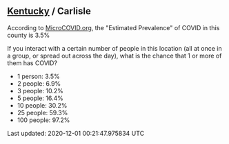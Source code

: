 
## [Kentucky](/united-states/kentucky) / Carlisle

According to [MicroCOVID.org](http://microcovid.org),
the "Estimated Prevalence" of COVID in this county is 3.5%

If you interact with a certain number of people in this location
(all at once in a group, or spread out across the day), what is the chance that
1 or more of them has COVID?

- 1 person: 3.5%
- 2 people: 6.9%
- 3 people: 10.2%
- 5 people: 16.4%
- 10 people: 30.2%
- 25 people: 59.3%
- 100 people: 97.2%

Last updated: 2020-12-01 00:21:47.975834 UTC
